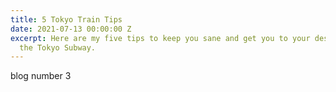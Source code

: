 ```yaml
---
title: 5 Tokyo Train Tips
date: 2021-07-13 00:00:00 Z
excerpt: Here are my five tips to keep you sane and get you to your destination on
  the Tokyo Subway.
---
```


blog number 3